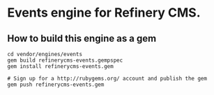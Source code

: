 # Events engine for Refinery CMS.

## How to build this engine as a gem

    cd vendor/engines/events
    gem build refinerycms-events.gempspec
    gem install refinerycms-events.gem
    
    # Sign up for a http://rubygems.org/ account and publish the gem
    gem push refinerycms-events.gem
